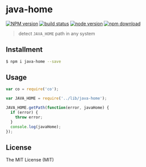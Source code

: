 # java-home

[![NPM version][npm-image]][npm-url]
[![build status][travis-image]][travis-url]
[![node version][node-image]][node-url]
[![npm download][download-image]][download-url]

[npm-image]: https://img.shields.io/npm/v/java-home.svg?style=flat-square
[npm-url]: https://npmjs.org/package/java-home
[travis-image]: https://img.shields.io/travis/macacajs/java-home.svg?style=flat-square
[travis-url]: https://travis-ci.org/macacajs/java-home
[node-image]: https://img.shields.io/badge/node.js-%3E=_8-green.svg?style=flat-square
[node-url]: http://nodejs.org/download/
[download-image]: https://img.shields.io/npm/dm/java-home.svg?style=flat-square
[download-url]: https://npmjs.org/package/java-home

> detect `JAVA_HOME` path in any system

## Installment

```bash
$ npm i java-home --save
```

## Usage

```javascript
var co = require('co');

var JAVA_HOME = require('../lib/java-home');

JAVA_HOME.getPath(function(error, javaHome) {
  if (error) {
    throw error;
  }
  console.log(javaHome);
});
```

## License

The MIT License (MIT)
